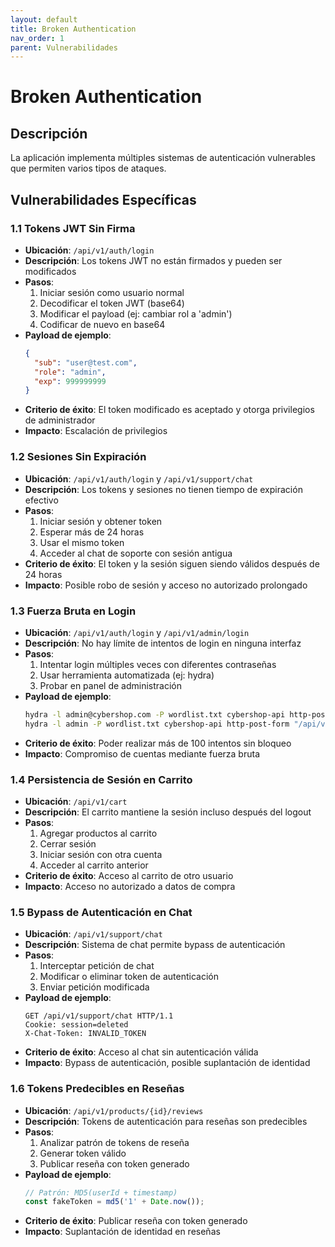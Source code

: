 ```yaml
---
layout: default
title: Broken Authentication
nav_order: 1
parent: Vulnerabilidades
---
```


# Broken Authentication

## Descripción
La aplicación implementa múltiples sistemas de autenticación vulnerables que permiten varios tipos de ataques.

## Vulnerabilidades Específicas

### 1.1 Tokens JWT Sin Firma
- **Ubicación**: `/api/v1/auth/login`
- **Descripción**: Los tokens JWT no están firmados y pueden ser modificados
- **Pasos**:
  1. Iniciar sesión como usuario normal
  2. Decodificar el token JWT (base64)
  3. Modificar el payload (ej: cambiar rol a 'admin')
  4. Codificar de nuevo en base64
- **Payload de ejemplo**:
  ```json
  {
    "sub": "user@test.com",
    "role": "admin",
    "exp": 999999999
  }
  ```
- **Criterio de éxito**: El token modificado es aceptado y otorga privilegios de administrador
- **Impacto**: Escalación de privilegios

### 1.2 Sesiones Sin Expiración
- **Ubicación**: `/api/v1/auth/login` y `/api/v1/support/chat`
- **Descripción**: Los tokens y sesiones no tienen tiempo de expiración efectivo
- **Pasos**:
  1. Iniciar sesión y obtener token
  2. Esperar más de 24 horas
  3. Usar el mismo token
  4. Acceder al chat de soporte con sesión antigua
- **Criterio de éxito**: El token y la sesión siguen siendo válidos después de 24 horas
- **Impacto**: Posible robo de sesión y acceso no autorizado prolongado

### 1.3 Fuerza Bruta en Login
- **Ubicación**: `/api/v1/auth/login` y `/api/v1/admin/login`
- **Descripción**: No hay límite de intentos de login en ninguna interfaz
- **Pasos**:
  1. Intentar login múltiples veces con diferentes contraseñas
  2. Usar herramienta automatizada (ej: hydra)
  3. Probar en panel de administración
- **Payload de ejemplo**:
  ```bash
  hydra -l admin@cybershop.com -P wordlist.txt cybershop-api http-post-form "/api/v1/auth/login:email=^USER^&password=^PASS^:Invalid credentials"
  hydra -l admin -P wordlist.txt cybershop-api http-post-form "/api/v1/admin/login:username=^USER^&password=^PASS^:Invalid credentials"
  ```
- **Criterio de éxito**: Poder realizar más de 100 intentos sin bloqueo
- **Impacto**: Compromiso de cuentas mediante fuerza bruta

### 1.4 Persistencia de Sesión en Carrito
- **Ubicación**: `/api/v1/cart`
- **Descripción**: El carrito mantiene la sesión incluso después del logout
- **Pasos**:
  1. Agregar productos al carrito
  2. Cerrar sesión
  3. Iniciar sesión con otra cuenta
  4. Acceder al carrito anterior
- **Criterio de éxito**: Acceso al carrito de otro usuario
- **Impacto**: Acceso no autorizado a datos de compra

### 1.5 Bypass de Autenticación en Chat
- **Ubicación**: `/api/v1/support/chat`
- **Descripción**: Sistema de chat permite bypass de autenticación
- **Pasos**:
  1. Interceptar petición de chat
  2. Modificar o eliminar token de autenticación
  3. Enviar petición modificada
- **Payload de ejemplo**:
  ```http
  GET /api/v1/support/chat HTTP/1.1
  Cookie: session=deleted
  X-Chat-Token: INVALID_TOKEN
  ```
- **Criterio de éxito**: Acceso al chat sin autenticación válida
- **Impacto**: Bypass de autenticación, posible suplantación de identidad

### 1.6 Tokens Predecibles en Reseñas
- **Ubicación**: `/api/v1/products/{id}/reviews`
- **Descripción**: Tokens de autenticación para reseñas son predecibles
- **Pasos**:
  1. Analizar patrón de tokens de reseña
  2. Generar token válido
  3. Publicar reseña con token generado
- **Payload de ejemplo**:
  ```javascript
  // Patrón: MD5(userId + timestamp)
  const fakeToken = md5('1' + Date.now());
  ```
- **Criterio de éxito**: Publicar reseña con token generado
- **Impacto**: Suplantación de identidad en reseñas
